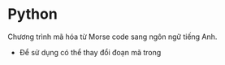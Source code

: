 # Python
Chương trình mã hóa từ Morse code sang ngôn ngữ tiếng Anh.
- Để sử dụng có thể thay đổi đoạn mã trong 
